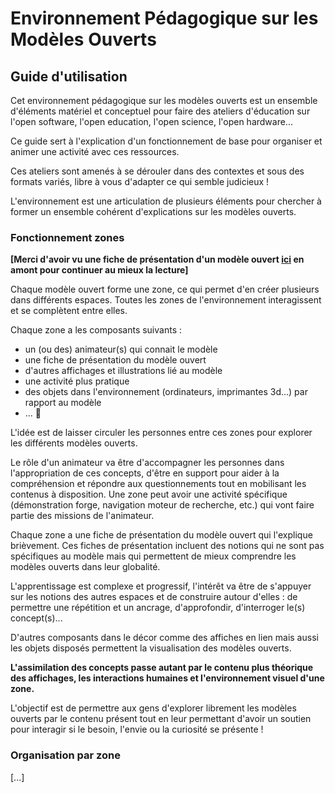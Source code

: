 # Environnement Pédagogique sur les Modèles Ouverts

## Guide d'utilisation

Cet environnement pédagogique sur les modèles ouverts est un ensemble d'éléments matériel et conceptuel
pour faire des ateliers d'éducation sur l'open software, l'open education, l'open science, l'open hardware...

Ce guide sert à l'explication d'un fonctionnement de base pour organiser et animer une activité avec ces ressources.

Ces ateliers sont amenés à se dérouler dans des contextes et sous des formats variés,
libre à vous d'adapter ce qui semble judicieux !

L'environnement est une articulation de plusieurs éléments pour chercher à former un ensemble cohérent
d'explications sur les modèles ouverts.

### Fonctionnement zones

**[Merci d'avoir vu une fiche de présentation d'un modèle ouvert [ici](sources/) en amont pour continuer au mieux la lecture]**

Chaque modèle ouvert forme une zone, ce qui permet d'en créer plusieurs dans différents espaces. Toutes
les zones de l'environnement interagissent et se complètent entre elles.

Chaque zone a les composants suivants :
- un (ou des) animateur(s) qui connait le modèle
- une fiche de présentation du modèle ouvert
- d'autres affichages et illustrations lié au modèle
- une activité plus pratique
- des objets dans l'environnement (ordinateurs, imprimantes 3d...) par rapport au modèle
- ... 🤷

L'idée est de laisser circuler les personnes entre ces zones pour explorer les différents modèles ouverts.

Le rôle d'un animateur va être d'accompagner les personnes dans l'appropriation de ces concepts,
d'être en support pour aider à la compréhension et répondre aux questionnements tout en mobilisant les contenus à disposition.
Une zone peut avoir une activité spécifique (démonstration forge, navigation moteur de recherche, etc.) qui vont faire partie
des missions de l'animateur.

Chaque zone a une fiche de présentation du modèle ouvert qui l'explique brièvement. Ces fiches de présentation incluent
des notions qui ne sont pas spécifiques au modèle mais qui permettent de mieux comprendre les modèles ouverts dans leur
globalité.

L'apprentissage est complexe et progressif, l'intérêt va être de s'appuyer sur les notions des autres espaces
et de construire autour d'elles : de permettre une répétition et un ancrage, d'approfondir, d'interroger le(s) concept(s)...

D'autres composants dans le décor comme des affiches en lien mais aussi les objets disposés permettent la
visualisation des modèles ouverts.

**L'assimilation des concepts passe autant par le contenu plus théorique des affichages, les interactions humaines et
l'environnement visuel d'une zone.**

L'objectif est de permettre aux gens d'explorer librement les modèles ouverts par le contenu présent tout
en leur permettant d'avoir un soutien pour interagir si le besoin, l'envie ou la curiosité se présente !

### Organisation par zone
[...]
